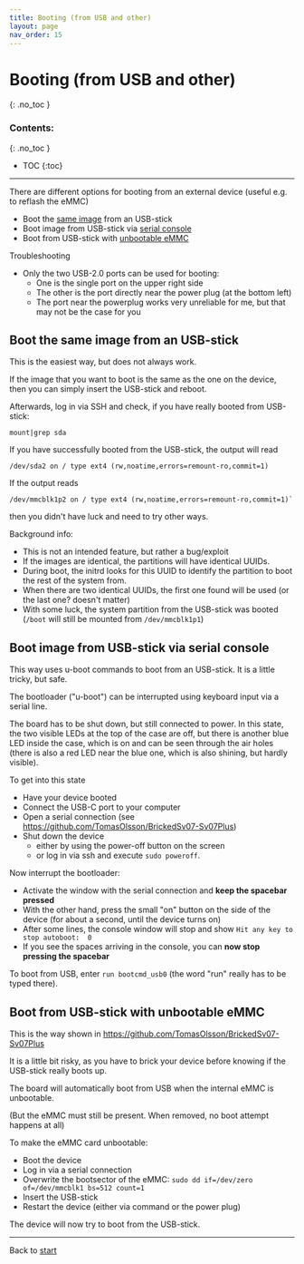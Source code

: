 ```yaml
---
title: Booting (from USB and other)
layout: page
nav_order: 15
---
```

# Booting (from USB and other)
{: .no_toc }
### Contents:
{: .no_toc }
- TOC
{:toc}
----

There are different options for booting from an external device (useful e.g. to reflash the eMMC)

  * Boot the [same image](#boot-the-same-image-from-an-usb-stick) from an USB-stick
  * Boot image from USB-stick via [serial console](#boot-image-from-usb-stick-via-serial-console)
  * Boot from USB-stick with [unbootable eMMC](#boot-from-usb-stick-with-unbootable-emmc)

Troubleshooting
  * Only the two USB-2.0 ports can be used for booting:
    * One is the single port on the upper right side
    * The other is the port directly near the power plug (at the bottom left)
    * The port near the powerplug works very unreliable for me, but that may not be the case for you

## Boot the same image from an USB-stick

This is the easiest way, but does not always work.

If the image that you want to boot is the same as the one on the device, then you can simply insert the USB-stick and reboot.  
    
Afterwards, log in via SSH and check, if you have really booted from USB-stick:
```
mount|grep sda
```
If you have successfully booted from the USB-stick, the output will read
```
/dev/sda2 on / type ext4 (rw,noatime,errors=remount-ro,commit=1)
```

If the output reads
```
/dev/mmcblk1p2 on / type ext4 (rw,noatime,errors=remount-ro,commit=1)`
```
then you didn't have luck and need to try other ways.

Background info:
  * This is not an intended feature, but rather a bug/exploit
  * If the images are identical, the partitions will have identical UUIDs.
  * During boot, the initrd looks for this UUID to identify the partition to boot the rest of the system from.
  * When there are two identical UUIDs, the first one found will be used (or the last one? doesn't matter)
  * With some luck, the system partition from the USB-stick was booted (`/boot` will still be mounted from `/dev/mmcblk1p1`)


## Boot image from USB-stick via serial console

This way uses u-boot commands to boot from an USB-stick. It is a little tricky, but safe.

The bootloader ("u-boot") can be interrupted using keyboard input via a serial line.

The board has to be shut down, but still connected to power. In this state, the two visible LEDs at the top of the case are off, but there is another blue LED inside the case, which is on and can be seen through the air holes (there is also a red LED near the blue one, which is also shining, but hardly visible).

To get into this state
  - Have your device booted
  - Connect the USB-C port to your computer
  - Open a serial connection (see https://github.com/TomasOlsson/BrickedSv07-Sv07Plus)
  - Shut down the device
    - either by using the power-off button on the screen
    - or log in via ssh and execute `sudo poweroff`.

Now interrupt the bootloader:
  - Activate the window with the serial connection and **keep the spacebar pressed**
  - With the other hand, press the small "on" button on the side of the device (for about a second, until the device turns on)
  - After some lines, the console window will stop and show `Hit any key to stop autoboot:  0`
  - If you see the spaces arriving in the console, you can **now stop pressing the spacebar**

To boot from USB, enter `run bootcmd_usb0` (the word "run" really has to be typed there).



## Boot from USB-stick with unbootable eMMC

This is the way shown in https://github.com/TomasOlsson/BrickedSv07-Sv07Plus   
    
It is a little bit risky, as you have to brick your device before knowing if the USB-stick really boots up.


The board will automatically boot from USB when the internal eMMC is unbootable.  
    
(But the eMMC must still be present. When removed, no boot attempt happens at all)

To make the eMMC card unbootable:
  * Boot the device
  * Log in via a serial connection
  * Overwrite the bootsector of the eMMC: `sudo dd if=/dev/zero of=/dev/mmcblk1 bs=512 count=1`
  * Insert the USB-stick
  * Restart the device (either via command or the power plug)

The device will now try to boot from the USB-stick.

----
Back to [start](index.html)
